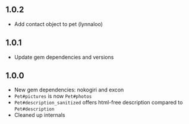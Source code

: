 1.0.2
-----
* Add contact object to pet (lynnaloo)

1.0.1
-----
* Update gem dependencies and versions

1.0.0
-----
* New gem dependencies: nokogiri and excon
* `Pet#pictures` is now `Pet#photos`
* `Pet#description_sanitized` offers html-free description compared to `Pet#description`
* Cleaned up internals
